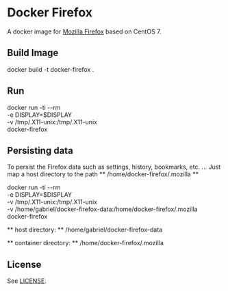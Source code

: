 Docker Firefox
==============

A docker image for [Mozilla Firefox](https://www.mozilla.org/en-US/) based on CentOS 7.

## Build Image ##

docker build -t docker-firefox .

## Run ##

docker run -ti --rm \
       -e DISPLAY=$DISPLAY \
       -v /tmp/.X11-unix:/tmp/.X11-unix \
       docker-firefox

## Persisting data ##

To persist the Firefox data such as settings, history, bookmarks, etc. ... Just map a host directory to the path ** /home/docker-firefox/.mozilla **

docker run -ti --rm \
       -e DISPLAY=$DISPLAY \
       -v /tmp/.X11-unix:/tmp/.X11-unix \
       -v /home/gabriel/docker-firefox-data:/home/docker-firefox/.mozilla \
       docker-firefox

** host directory: ** /home/gabriel/docker-firefox-data

** container directory: ** /home/docker-firefox/.mozilla

## License ##

See [LICENSE](LICENSE).